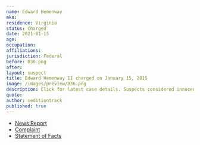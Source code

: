 ```yaml
---
name: Edward Hemenway
aka:
residence: Virginia
status: Charged
date: 2021-01-15
age:
occupation:
affiliations:
jurisdiction: Federal
before: 036.png
after:
layout: suspect
title: Edward Hemenway II charged on January 15, 2015
image: /images/preview/036.png
description: Click for latest case details. Suspects considered innocent until proven guilty.
quote:
author: seditiontrack
published: true
---
```


- [News Report](https://www.whas11.com/article/news/crime/kentucky-capitol-riot-arrests-bauer/417-51b5098f-25b0-41f7-898b-37616e64dc5d)
- [Complaint](https://www.justice.gov/opa/page/file/1355726/download)
- [Statement of Facts](https://www.justice.gov/opa/page/file/1355721/download)